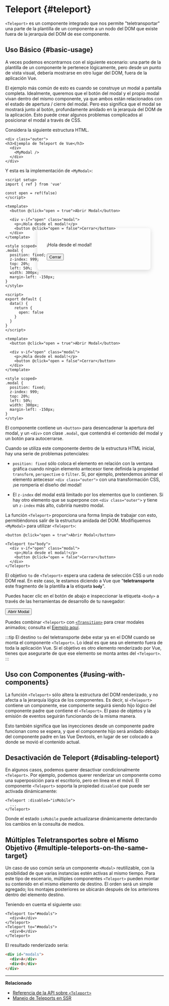 # Teleport {#teleport}

 <VueSchoolLink href="https://vueschool.io/lessons/vue-3-teleport" title="Free Vue.js Teleport Lesson"/>

`<Teleport>` es un componente integrado que nos permite "teletransportar" una parte de la plantilla de un componente a un nodo del DOM que existe fuera de la jerarquía del DOM de ese componente.

## Uso Básico {#basic-usage}

A veces podemos encontrarnos con el siguiente escenario: una parte de la plantilla de un componente le pertenece lógicamente, pero desde un punto de vista visual, debería mostrarse en otro lugar del DOM, fuera de la aplicación Vue.

El ejemplo más común de esto es cuando se construye un modal a pantalla completa. Idealmente, queremos que el botón del modal y el propio modal vivan dentro del mismo componente, ya que ambos están relacionados con el estado de apertura / cierre del modal. Pero eso significa que el modal se mostrará junto al botón, profundamente anidado en la jerarquía del DOM de la aplicación. Esto puede crear algunos problemas complicados al posicionar el modal a través de CSS.

Considera la siguiente estructura HTML.

```vue-html
<div class="outer">
<h3>Ejemplo de Teleport de Vue</h3>
  <div>
    <MyModal />
  </div>
</div>
```

Y esta es la implementación de `<MyModal>`:

<div class="composition-api">

```vue
<script setup>
import { ref } from 'vue'

const open = ref(false)
</script>

<template>
  <button @click="open = true">Abrir Modal</button>

  <div v-if="open" class="modal">
    <p>¡Hola desde el modal!</p>
    <button @click="open = false">Cerrar</button>
  </div>
</template>

<style scoped>
.modal {
  position: fixed;
  z-index: 999;
  top: 20%;
  left: 50%;
  width: 300px;
  margin-left: -150px;
}
</style>
```

</div>
<div class="options-api">

```vue
<script>
export default {
  data() {
    return {
      open: false
    }
  }
}
</script>

<template>
  <button @click="open = true">Abrir Modal</button>

  <div v-if="open" class="modal">
    <p>¡Hola desde el modal!</p>
    <button @click="open = false">Cerrar</button>
  </div>
</template>

<style scoped>
.modal {
  position: fixed;
  z-index: 999;
  top: 20%;
  left: 50%;
  width: 300px;
  margin-left: -150px;
}
</style>
```

</div>

El componente contiene un `<button>` para desencadenar la apertura del modal, y un `<div>` con clase `.modal`, que contendrá el contenido del modal y un botón para autocerrarse.

Cuando se utiliza este componente dentro de la estructura HTML inicial, hay una serie de problemas potenciales:

- `position: fixed` sólo coloca el elemento en relación con la ventana gráfica cuando ningún elemento antecesor tiene definida la propiedad `transform`, `perspective` o `filter`. Si, por ejemplo, pretendemos animar el elemento antecesor `<div class="outer">` con una transformación CSS, ¡se rompería el diseño del modal!

- El `z-index` del modal está limitado por los elementos que lo contienen. Si hay otro elemento que se superpone con `<div class="outer">` y tiene un `z-index` más alto, cubriría nuestro modal.

La función `<Teleport>` proporciona una forma limpia de trabajar con esto, permitiéndonos salir de la estructura anidada del DOM. Modifiquemos `<MyModal>` para utilizar `<Teleport>`:

```vue-html{3,8}
<button @click="open = true">Abrir Modal</button>

<Teleport to="body">
  <div v-if="open" class="modal">
    <p>¡Hola desde el modal!</p>
    <button @click="open = false">Cerrar</button>
  </div>
</Teleport>
```

El objetivo `to` de `<Teleport>` espera una cadena de selección CSS o un nodo DOM real. En este caso, le estamos diciendo a Vue que "**teletransporte** este fragmento de la plantilla **a** la etiqueta **`body`**".

Puedes hacer clic en el botón de abajo e inspeccionar la etiqueta `<body>` a través de las herramientas de desarrollo de tu navegador:

<script setup>
import { ref } from 'vue'
const open = ref(false)
</script>

<div class="demo">
  <button @click="open = true">Abrir Modal</button>
  <ClientOnly>
    <Teleport to="body">
      <div v-if="open" class="demo modal-demo">
        <p style="margin-bottom:20px">¡Hola desde el modal!</p>
        <button @click="open = false">Cerrar</button>
      </div>
    </Teleport>
  </ClientOnly>
</div>

<style>
.modal-demo {
  position: fixed;
  z-index: 999;
  top: 20%;
  left: 50%;
  width: 300px;
  margin-left: -150px;
  background-color: var(--vt-c-bg);
  padding: 30px;
  border-radius: 8px;
  box-shadow: 0 4px 16px rgba(0, 0, 0, 0.15);
}
</style>

Puedes combinar `<Teleport>` con [`<Transition>`](./transition) para crear modales animados; consulta el [Ejemplo aquí](/examples/#modal).

:::tip
El destino `to` del teletransporte debe estar ya en el DOM cuando se monta el componente `<Teleport>`. Lo ideal es que sea un elemento fuera de toda la aplicación Vue. Si el objetivo es otro elemento renderizado por Vue, tienes que asegurarte de que ese elemento se monta antes del `<Teleport>`.
:::

## Uso con Componentes {#using-with-components}

La función `<Teleport>` sólo altera la estructura del DOM renderizado, y no afecta a la jerarquía lógica de los componentes. Es decir, si `<Teleport>` contiene un componente, ese componente seguirá siendo hijo lógico del componente padre que contiene el `<Teleport>`. El paso de objetos y la emisión de eventos seguirán funcionando de la misma manera.

Esto también significa que las inyecciones desde un componente padre funcionan como se espera, y que el componente hijo será anidado debajo del componente padre en las Vue Devtools, en lugar de ser colocado a donde se movió el contenido actual.

## Desactivación de Teleport {#disabling-teleport}

En algunos casos, podemos querer desactivar condicionalmente `<Teleport>`. Por ejemplo, podemos querer renderizar un componente como una superposición para el escritorio, pero en línea en el móvil. El componente `<Teleport>` soporta la propiedad `disabled` que puede ser activada dinámicamente:

```vue-html
<Teleport :disabled="isMobile">
  ...
</Teleport>
```

Donde el estado `isMobile` puede actualizarse dinámicamente detectando los cambios en la consulta de medios.

## Múltiples Teletransportes sobre el Mismo Objetivo {#multiple-teleports-on-the-same-target}

Un caso de uso común sería un componente `<Modal>` reutilizable, con la posibilidad de que varias instancias estén activas al mismo tiempo. Para este tipo de escenario, múltiples componentes `<Teleport>` pueden montar su contenido en el mismo elemento de destino. El orden será un simple agregado; los montajes posteriores se ubicarán después de los anteriores dentro del elemento destino.

Teniendo en cuenta el siguiente uso:

```vue-html
<Teleport to="#modals">
  <div>A</div>
</Teleport>
<Teleport to="#modals">
  <div>B</div>
</Teleport>
```

El resultado renderizado sería:

```html
<div id="modals">
  <div>A</div>
  <div>B</div>
</div>
```

---

**Relacionado**

- [Referencia de la API sobre `<Teleport>`](/api/built-in-components#teleport)
- [Manejo de Teleports en SSR](/guide/scaling-up/ssr#teleports)
